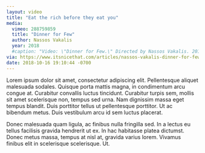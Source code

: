 ```yaml
---
layout: video
title: "Eat the rich before they eat you"
media:
  vimeo: 288759859
  title: "Dinner for Few"
  author: Nassos Vakalis
  year: 2018
  #caption: "Video: \"Dinner for Few.\" Directed by Nassos Vakalis. 2018."
via: https://www.itsnicethat.com/articles/nassos-vakalis-dinner-for-few-animation-190918
date: 2018-10-16 19:10:44 -0700
---
```


Lorem ipsum dolor sit amet, consectetur adipiscing elit. Pellentesque aliquet malesuada sodales. Quisque porta mattis magna, in condimentum arcu congue at. Curabitur convallis luctus tincidunt. Curabitur turpis sem, mollis sit amet scelerisque non, tempus sed urna. Nam dignissim massa eget tempus blandit. Duis porttitor tellus ut pellentesque porttitor. Ut ac bibendum metus. Duis vestibulum arcu id sem luctus placerat.

Donec malesuada quam ligula, ac finibus nulla fringilla sed. In a lectus eu tellus facilisis gravida hendrerit ut ex. In hac habitasse platea dictumst. Donec metus massa, tempus at nisl at, gravida varius lorem. Vivamus finibus elit in scelerisque scelerisque. Ut.
